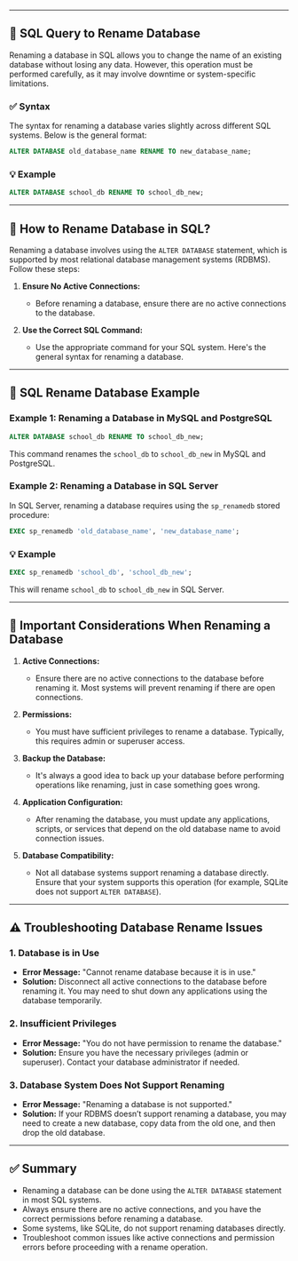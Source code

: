 
---

## 📘 SQL Query to Rename Database

Renaming a database in SQL allows you to change the name of an existing database without losing any data. However, this operation must be performed carefully, as it may involve downtime or system-specific limitations.

### ✅ Syntax

The syntax for renaming a database varies slightly across different SQL systems. Below is the general format:

```sql
ALTER DATABASE old_database_name RENAME TO new_database_name;
````

### 💡 Example

```sql
ALTER DATABASE school_db RENAME TO school_db_new;
```

---

## 🔄 How to Rename Database in SQL?

Renaming a database involves using the `ALTER DATABASE` statement, which is supported by most relational database management systems (RDBMS). Follow these steps:

1. **Ensure No Active Connections:**

   * Before renaming a database, ensure there are no active connections to the database.
2. **Use the Correct SQL Command:**

   * Use the appropriate command for your SQL system. Here's the general syntax for renaming a database.

---

## 💪 SQL Rename Database Example

### Example 1: Renaming a Database in MySQL and PostgreSQL

```sql
ALTER DATABASE school_db RENAME TO school_db_new;
```

This command renames the `school_db` to `school_db_new` in MySQL and PostgreSQL.

### Example 2: Renaming a Database in SQL Server

In SQL Server, renaming a database requires using the `sp_renamedb` stored procedure:

```sql
EXEC sp_renamedb 'old_database_name', 'new_database_name';
```

### 💡 Example

```sql
EXEC sp_renamedb 'school_db', 'school_db_new';
```

This will rename `school_db` to `school_db_new` in SQL Server.

---

## 📝 Important Considerations When Renaming a Database

1. **Active Connections:**

   * Ensure there are no active connections to the database before renaming it. Most systems will prevent renaming if there are open connections.

2. **Permissions:**

   * You must have sufficient privileges to rename a database. Typically, this requires admin or superuser access.

3. **Backup the Database:**

   * It's always a good idea to back up your database before performing operations like renaming, just in case something goes wrong.

4. **Application Configuration:**

   * After renaming the database, you must update any applications, scripts, or services that depend on the old database name to avoid connection issues.

5. **Database Compatibility:**

   * Not all database systems support renaming a database directly. Ensure that your system supports this operation (for example, SQLite does not support `ALTER DATABASE`).

---

## ⚠️ Troubleshooting Database Rename Issues

### 1. **Database is in Use**

* **Error Message:** "Cannot rename database because it is in use."
* **Solution:** Disconnect all active connections to the database before renaming it. You may need to shut down any applications using the database temporarily.

### 2. **Insufficient Privileges**

* **Error Message:** "You do not have permission to rename the database."
* **Solution:** Ensure you have the necessary privileges (admin or superuser). Contact your database administrator if needed.

### 3. **Database System Does Not Support Renaming**

* **Error Message:** "Renaming a database is not supported."
* **Solution:** If your RDBMS doesn’t support renaming a database, you may need to create a new database, copy data from the old one, and then drop the old database.

---

## ✅ Summary

* Renaming a database can be done using the `ALTER DATABASE` statement in most SQL systems.
* Always ensure there are no active connections, and you have the correct permissions before renaming a database.
* Some systems, like SQLite, do not support renaming databases directly.
* Troubleshoot common issues like active connections and permission errors before proceeding with a rename operation.

```